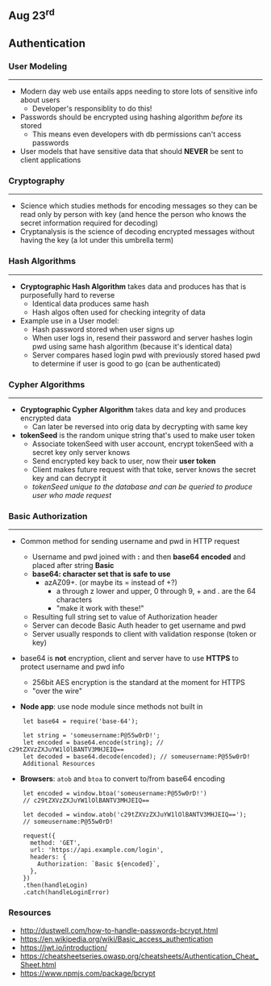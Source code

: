 ## Aug 23<sup>rd</sup>
## Authentication

### User Modeling
***
- Modern day web use entails apps needing to store lots of sensitive info about users
  - Developer's responsiblity to do this!
- Passwords should be encrypted using hashing algorithm *before* its stored
  - This means even developers with db permissions can't access passwords
- User models that have sensitive data that should **NEVER** be sent to client applications

### Cryptography
***
- Science which studies methods for encoding messages so they can be read only by person with key (and hence the person who knows the secret information required for decoding)
- Cryptanalysis is the science of decoding encrypted messages without having the key (a lot under this umbrella term)

### Hash Algorithms
***
- **Cryptographic Hash Algorithm** takes data and produces has that is purposefully hard to reverse
  - Identical data produces same hash
  - Hash algos often used for checking integrity of data
- Example use in a User model:
  - Hash password stored when user signs up
  - When user logs in, resend their password and server hashes login pwd using same hash algorithm (because it's identical data)
  - Server compares hased login pwd with previously stored hased pwd to determine if user is good to go (can be authenticated)

### Cypher Algorithms
***
- **Cryptographic Cypher Algorithm** takes data and key and produces encrypted data
  - Can later be reversed into orig data by decrypting with same key
- **tokenSeed** is the random unique string that's used to make user token
  - Associate tokenSeed with user account, encrypt tokenSeed with a secret key only server knows
  - Send encrypted key back to user, now their **user token**
  - Client makes future request with that toke, server knows the secret key and can decrypt it
  - *tokenSeed unique to the database and can be queried to produce user who made request*

### Basic Authorization
***
- Common method for sending username and pwd in HTTP request
  - Username and pwd joined with **:** and then **base64 encoded** and placed after string **Basic**
  - **base64: character set that is safe to use**
    - azAZ09+.  (or maybe its = instead of +?)
      - a through z lower and upper, 0 through 9, + and . are the 64 characters
      - "make it work with these!"
  - Resulting full string set to value of Authorization header
  - Server can decode Basic Auth header to get username and pwd
  - Server usually responds to client with validation response (token or key)
- base64 is **not** encryption, client and server have to use **HTTPS** to protect username and pwd info
  - 256bit AES encryption is the standard at the moment for HTTPS
  - "over the wire"

- **Node app**: use node module since methods not built in
```
    let base64 = require('base-64');

    let string = 'someusername:P@55w0rD!';
    let encoded = base64.encode(string); // c29tZXVzZXJuYW1lOlBANTV3MHJEIQ==
    let decoded = base64.decode(encoded); // someusername:P@55w0rD!
    Additional Resources
```

- **Browsers**: `atob` and `btoa` to convert to/from base64 encoding
```
    let encoded = window.btoa('someusername:P@55w0rD!')
    // c29tZXVzZXJuYW1lOlBANTV3MHJEIQ==

    let decoded = window.atob('c29tZXVzZXJuYW1lOlBANTV3MHJEIQ==');
    // someusername:P@55w0rD!

    request({
      method: 'GET',
      url: 'https://api.example.com/login',
      headers: {
        Authorization: `Basic ${encoded}`,
      },
    })
    .then(handleLogin)
    .catch(handleLoginError)
```



### Resources
- http://dustwell.com/how-to-handle-passwords-bcrypt.html
- https://en.wikipedia.org/wiki/Basic_access_authentication
- https://jwt.io/introduction/
- https://cheatsheetseries.owasp.org/cheatsheets/Authentication_Cheat_Sheet.html
- https://www.npmjs.com/package/bcrypt
